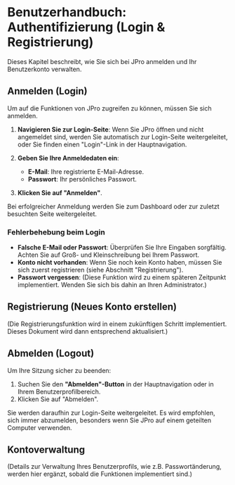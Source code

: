 # Benutzerhandbuch: Authentifizierung (Login & Registrierung)

Dieses Kapitel beschreibt, wie Sie sich bei JPro anmelden und Ihr Benutzerkonto verwalten.

## Anmelden (Login)

Um auf die Funktionen von JPro zugreifen zu können, müssen Sie sich anmelden.

1.  **Navigieren Sie zur Login-Seite**:
    Wenn Sie JPro öffnen und nicht angemeldet sind, werden Sie automatisch zur Login-Seite weitergeleitet, oder Sie finden einen "Login"-Link in der Hauptnavigation.

2.  **Geben Sie Ihre Anmeldedaten ein**:
    -   **E-Mail**: Ihre registrierte E-Mail-Adresse.
    -   **Passwort**: Ihr persönliches Passwort.

3.  **Klicken Sie auf "Anmelden"**.

Bei erfolgreicher Anmeldung werden Sie zum Dashboard oder zur zuletzt besuchten Seite weitergeleitet.

### Fehlerbehebung beim Login

-   **Falsche E-Mail oder Passwort**: Überprüfen Sie Ihre Eingaben sorgfältig. Achten Sie auf Groß- und Kleinschreibung bei Ihrem Passwort.
-   **Konto nicht vorhanden**: Wenn Sie noch kein Konto haben, müssen Sie sich zuerst registrieren (siehe Abschnitt "Registrierung").
-   **Passwort vergessen**: (Diese Funktion wird zu einem späteren Zeitpunkt implementiert. Wenden Sie sich bis dahin an Ihren Administrator.)

## Registrierung (Neues Konto erstellen)

(Die Registrierungsfunktion wird in einem zukünftigen Schritt implementiert. Dieses Dokument wird dann entsprechend aktualisiert.)

## Abmelden (Logout)

Um Ihre Sitzung sicher zu beenden:

1.  Suchen Sie den **"Abmelden"-Button** in der Hauptnavigation oder in Ihrem Benutzerprofilbereich.
2.  Klicken Sie auf "Abmelden".

Sie werden daraufhin zur Login-Seite weitergeleitet. Es wird empfohlen, sich immer abzumelden, besonders wenn Sie JPro auf einem geteilten Computer verwenden.

## Kontoverwaltung

(Details zur Verwaltung Ihres Benutzerprofils, wie z.B. Passwortänderung, werden hier ergänzt, sobald die Funktionen implementiert sind.)